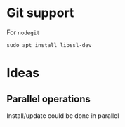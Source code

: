# Git support

For `nodegit`

```
sudo apt install libssl-dev
```

# Ideas

## Parallel operations

Install/update could be done in parallel
